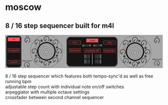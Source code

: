 # moscow
## 8 / 16 step sequencer built for m4l
<img src="moscow.png">

8 / 16 step sequencer which features both tempo-sync'd as well as free running bpm <br>
adjustable step count with individual note on/off switches <br>
arpeggiator with multiple octave settings <br>
crossfader between second channel sequencer <br>

